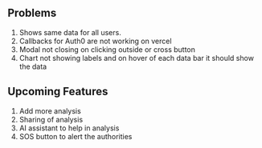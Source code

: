 ## Problems
1. Shows same data for all users.
2. Callbacks for Auth0 are not working on vercel
3. Modal not closing on clicking outside or cross button
4. Chart not showing labels and on hover of each data bar it should show the data

## Upcoming Features
1. Add more analysis
2. Sharing of analysis 
3. AI assistant to help in analysis
4. SOS button to alert the authorities